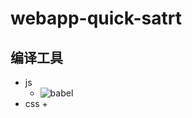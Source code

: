# webapp-quick-satrt

## 编译工具
+ js
    + ![babel](https://babel.docschina.org/docs/en/usage/)
+ css
   + 